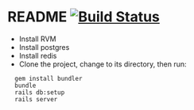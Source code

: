 # README [![Build Status](https://travis-ci.org/alexandremcosta/windbeep.svg?branch=master)](https://travis-ci.org/alexandremcosta/windbeep)

- Install RVM
- Install postgres
- Install redis
- Clone the project, change to its directory, then run:

```
  gem install bundler
  bundle
  rails db:setup
  rails server
```
